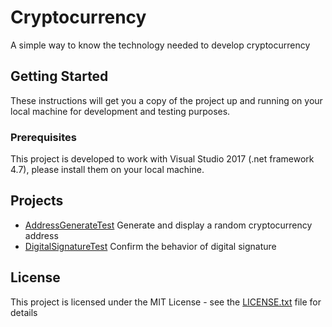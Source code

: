 # Cryptocurrency

A simple way to know the technology needed to develop cryptocurrency

## Getting Started

These instructions will get you a copy of the project up and running on your local machine for development and testing purposes.

### Prerequisites

This project is developed to work with Visual Studio 2017 (.net framework 4.7), please install them on your local machine.

## Projects

- [AddressGenerateTest](AddressGenerateTest) Generate and display a random cryptocurrency address
- [DigitalSignatureTest](DigitalSignatureTest) Confirm the behavior of digital signature

## License

This project is licensed under the MIT License - see the [LICENSE.txt](LICENSE.txt) file for details
